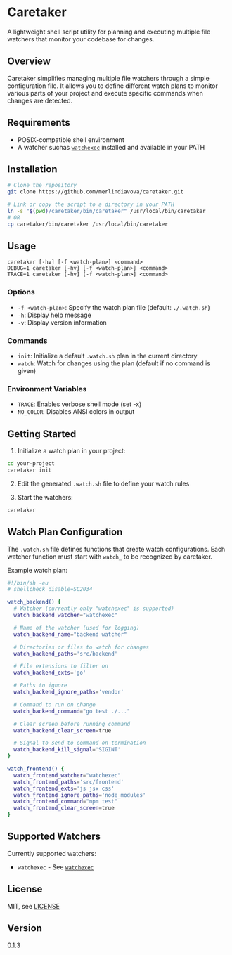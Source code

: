 # Caretaker

A lightweight shell script utility for planning and executing multiple file
watchers that monitor your codebase for changes.

## Overview

Caretaker simplifies managing multiple file watchers through a simple configuration file.
It allows you to define different watch plans to monitor various parts of your project and
execute specific commands when changes are detected.

## Requirements

- POSIX-compatible shell environment
- A watcher suchas [`watchexec`](https://github.com/watchexec/watchexec)
installed and available in your PATH

## Installation

```sh
# Clone the repository
git clone https://github.com/merlindiavova/caretaker.git

# Link or copy the script to a directory in your PATH
ln -s "$(pwd)/caretaker/bin/caretaker" /usr/local/bin/caretaker
# OR
cp caretaker/bin/caretaker /usr/local/bin/caretaker
```

## Usage

```
caretaker [-hv] [-f <watch-plan>] <command>
DEBUG=1 caretaker [-hv] [-f <watch-plan>] <command>
TRACE=1 caretaker [-hv] [-f <watch-plan>] <command>
```

### Options

- `-f <watch-plan>`: Specify the watch plan file (default: `./.watch.sh`)
- `-h`: Display help message
- `-v`: Display version information

### Commands

- `init`: Initialize a default `.watch.sh` plan in the current directory
- `watch`: Watch for changes using the plan (default if no command is given)

### Environment Variables

- `TRACE`: Enables verbose shell mode (set -x)
- `NO_COLOR`: Disables ANSI colors in output

## Getting Started

1. Initialize a watch plan in your project:

```sh
cd your-project
caretaker init
```

2. Edit the generated `.watch.sh` file to define your watch rules

3. Start the watchers:

```sh
caretaker
```

## Watch Plan Configuration

The `.watch.sh` file defines functions that create watch configurations. Each watcher
function must start with `watch_` to be recognized by caretaker.

Example watch plan:

```sh
#!/bin/sh -eu
# shellcheck disable=SC2034

watch_backend() {
  # Watcher (currently only "watchexec" is supported)
  watch_backend_watcher="watchexec"

  # Name of the watcher (used for logging)
  watch_backend_name="backend watcher"

  # Directories or files to watch for changes
  watch_backend_paths='src/backend'

  # File extensions to filter on
  watch_backend_exts='go'

  # Paths to ignore
  watch_backend_ignore_paths='vendor'

  # Command to run on change
  watch_backend_command="go test ./..."

  # Clear screen before running command
  watch_backend_clear_screen=true

  # Signal to send to command on termination
  watch_backend_kill_signal='SIGINT'
}

watch_frontend() {
  watch_frontend_watcher="watchexec"
  watch_frontend_paths='src/frontend'
  watch_frontend_exts='js jsx css'
  watch_frontend_ignore_paths='node_modules'
  watch_frontend_command="npm test"
  watch_frontend_clear_screen=true
}
```

## Supported Watchers

Currently supported watchers:
- `watchexec` - See [`watchexec`](https://github.com/watchexec/watchexec)

## License

MIT, see [LICENSE](COPYING)

## Version

0.1.3
